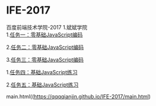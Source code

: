 # IFE-2017
百度前端技术学院-2017
1.斌斌学院   
   1.[任务一：零基础JavaScript编码](https://qqqqianjin.github.io/IFE-2017/bb-javascript/javascript1.html)
   
   2.[任务二：零基础JavaScript编码](https://qqqqianjin.github.io/IFE-2017/bb-javascript/javascript2.html)
   
   3.[任务三：零基础JavaScript编码](https://qqqqianjin.github.io/IFE-2017/bb-javascript/javascript3.html)
   
   1.[任务四：基础JavaScript练习](https://qqqqianjin.github.io/IFE-2017/bb-javascript/javascript-test1.html)
   
   2.[任务五：基础JavaScript练习](https://qqqqianjin.github.io/IFE-2017/bb-javascript/javascript-test2.html)
   
   main.html((https://qqqqianjin.github.io/IFE-2017/main.html)
   

